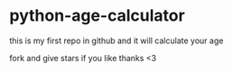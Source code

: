 # python-age-calculator


this is my first repo in github and it will calculate your age 

fork and give stars if you like
thanks <3
